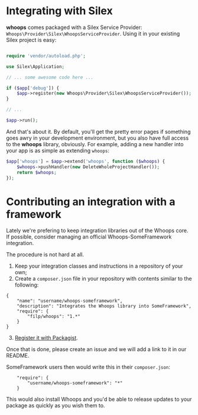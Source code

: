 # Integrating with Silex

**whoops** comes packaged with a Silex Service Provider: `Whoops\Provider\Silex\WhoopsServiceProvider`. Using it
in your existing Silex project is easy:

```php

require 'vendor/autoload.php';

use Silex\Application;

// ... some awesome code here ...

if ($app['debug']) {
    $app->register(new Whoops\Provider\Silex\WhoopsServiceProvider());
}

// ...

$app->run();
```

And that's about it. By default, you'll get the pretty error pages if something goes awry in your development
environment, but you also have full access to the **whoops** library, obviously. For example, adding a new handler
into your app is as simple as extending `whoops`:

```php
$app['whoops'] = $app->extend('whoops', function ($whoops) {
    $whoops->pushHandler(new DeleteWholeProjectHandler());
    return $whoops;
});
```


# Contributing an integration with a framework

Lately we're prefering to keep integration libraries out of the Whoops core.
If possible, consider managing an official Whoops-SomeFramework integration.

The procedure is not hard at all.

1. Keep your integration classes and instructions in a repository of your own;
2. Create a `composer.json` file in your repository with contents similar to the following:

```
{
    "name": "username/whoops-someframework",
    "description": "Integrates the Whoops library into SomeFramework",
    "require": {
        "filp/whoops": "1.*"
    }
}
```

3. [Register it with Packagist](https://packagist.org/packages/submit).

Once that is done, please create an issue and we will add a link to it in our README.

SomeFramework users then would write this in their `composer.json`:

```
    "require": {
        "username/whoops-someframework": "*"
    }
```

This would also install Whoops and you'd be able to release updates to your package as quickly as you wish them to.
